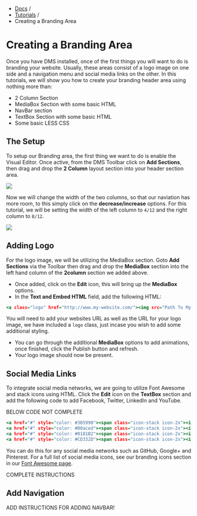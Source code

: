 <div class="row-fluid">
  <div class="span12">
		<ul class="breadcrumb">
  			<li><a href="http://docs.pagelines.com/">Docs</a> <span class="divider">/</span></li>
  			<li><a href="http://docs.pagelines.com/tutorials">Tutorials</a> <span class="divider">/</span></li>
  			<li class="active">Creating a Branding Area</li>
		</ul>
	</div>
</div>

# Creating a Branding Area #

Once you have DMS installed, once of the first things you will want to do is branding your website. Usually, these areas consist of a logo image on one side and a navigation menu and social media links on the other. In this tutorials, we will show you how to create your branding header area using nothing more than:

* 2 Column Section
* MediaBox Section with some basic HTML
* NavBar section
* TextBox Section with some basic HTML
* Some basic LESS CSS

## The Setup ##

To setup our Branding area, the first thing we want to do is enable the Visual Editor. Once active, from the DMS Toolbar click on **Add Sections**, then drag and drop the **2 Column** layout section into your header section area. 

![](https://raw.github.com/pagelines/Docs/master/gh-pages-template/public/img/branding-2column.jpg)

Now we will change the width of the two columns, so that our naviation has more room, to this simply click on the **decrease/increase** options. For this tutorial, we will be setting the width of the left column to `4/12` and the right column to `8/12`.

![](https://raw.github.com/pagelines/Docs/master/gh-pages-template/public/img/branding-column-width.jpg)


## Adding Logo ##

For the logo image, we will be utilizing the MediaBox section. Goto **Add Sections** via the Toolbar then drag and drop the **MediaBox** section into the left hand column of the **2column** section we added above.

* Once added, click on the **Edit** icon, this will bring up the **MediaBox** options.
* In the **Text and Embed HTML** field, add the following HTML:

~~~ .html
<a class="logo" href="http://www.my-website.com/"><img src="Path To My Image" alt="My Logo"></a>
~~~

You will need to add your websites URL as well as the URL for your logo image, we have included a `logo` class, just incase you wish to add some additional styling.

* You can go through the additional **MediaBox** options to add animations, once finished, click the Publish button and refresh.
* Your logo image should now be present.

## Social Media Links ##

To integrate social media networks, we are going to utilize Font Awesome and stack icons using HTML. Click the **Edit** icon on the **TextBox** section and add the following code to add Facebook, Twitter, LinkedIn and YouTube.

BELOW CODE NOT COMPLETE

~~~ .html
<a href="#" style="color: #3B5998"><span class="icon-stack icon-2x"><i class="icon-stop icon-stack-base"></i><i class="icon-facebook icon-light"></i></span></a>
<a href="#" style="color: #00aced"><span class="icon-stack icon-2x"><i class="icon-stop icon-stack-base"></i><i class="icon-twitter icon-light"></i></span></a>
<a href="#" style="color: #0181B2"><span class="icon-stack icon-2x"><i class="icon-stop icon-stack-base"></i><i class="icon-linkedin icon-light"></i></span></a>
<a href="#" style="color: #CD332D"><span class="icon-stack icon-2x"><i class="icon-stop icon-stack-base"></i><i class="icon-youtube icon-light"></i></span></a>
~~~

You can do this for any social media networks such as GitHub, Google+ and Pinterest. For a full list of social media icons, see our branding icons section in our [Font Awesome page](http://docs.pagelines.com/tutorials/font-awesome).

COMPLETE INSTRUCTIONS

## Add Navigation ##

ADD INSTRUCTIONS FOR ADDING NAVBAR!
